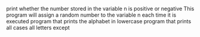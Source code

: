 print whether the number stored in the variable n is positive or negative
This program will assign a random number to the variable n each time it is executed
program that prints the alphabet in lowercase
program that prints all cases
all letters except
